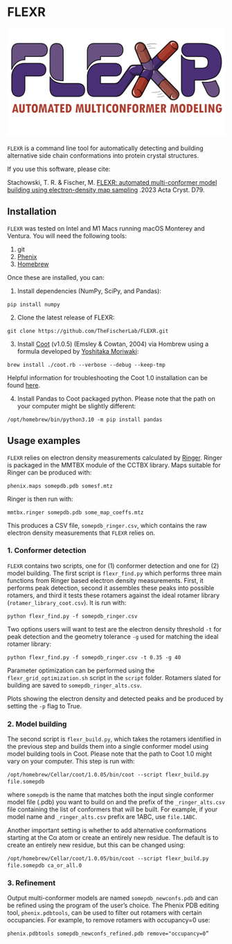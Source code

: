 # FLEXR
![logo](img/logo.png)

`FLEXR` is a command line tool for automatically detecting and building alternative side chain conformations
 into protein crystal structures.

If you use this software, please cite:

Stachowski, T. R. & Fischer, M.
[FLEXR: automated multi-conformer model building using electron-density map sampling](https://doi.org/10.1107/S2059798323002498)
.2023 Acta Cryst. D79.

## Installation

`FLEXR` was tested on Intel and M1 Macs running macOS Monterey and Ventura.
You will need the following tools:
1. git
2. [Phenix](https://phenix-online.org)
3. [Homebrew](https://brew.sh)

Once these are installed, you can:
1. Install dependencies (NumPy, SciPy, and Pandas):
```
pip install numpy
```
2. Clone the latest release of FLEXR:
```
git clone https://github.com/TheFischerLab/FLEXR.git
```
3. Install [Coot](https://pemsley.github.io/coot/blog/2022/06/05/coot-1-on-macos.html) (v1.0.5) (Emsley & Cowtan, 2004) via Hombrew using a formula developed by [Yoshitaka Moriwaki](https://github.com/YoshitakaMo):
```
brew install ./coot.rb --verbose --debug --keep-tmp
```
Helpful information for troubleshooting the Coot 1.0 installation can be found [here](https://github.com/pemsley/coot/issues/33).

4. Install Pandas to Coot packaged python.
Please note that the path on your computer might be slightly different:
```
/opt/homebrew/bin/python3.10 -m pip install pandas
```

## Usage examples

`FLEXR` relies on electron density measurements calculated by [Ringer](https://bl831.als.lbl.gov/ringer/ringer/Documentation/ringerManual.htm).
Ringer is packaged in the MMTBX module of the CCTBX library.
Maps suitable for Ringer can be produced with:
```
phenix.maps somepdb.pdb somesf.mtz
```
Ringer is then run with:
```
mmtbx.ringer somepdb.pdb some_map_coeffs.mtz
```
This produces a CSV file, `somepdb_ringer.csv`, which contains the raw electron
density measurements that `FLEXR` relies on.

### 1. Conformer detection

`FLEXR` contains two scripts, one for (1) conformer detection and one for (2) model building.
The first script is `flexr_find.py` which performs three main functions from
Ringer based electron density measurements. First, it performs peak detection, second
it assembles these peaks into possible rotamers, and third it tests these rotamers
against the ideal rotamer library (`rotamer_library_coot.csv`). It is run with:
```
python flexr_find.py -f somepdb_ringer.csv
```
Two options users will want to test are the electron density threshold `-t` for peak detection and
the geometry tolerance `-g` used for matching the ideal rotamer library:
```
python flexr_find.py -f somepdb_ringer.csv -t 0.35 -g 40
```
Parameter optimization can be performed using the `flexr_grid_optimization.sh` script in the `script` folder.
Rotamers slated for building are saved to `somepdb_ringer_alts.csv`.

Plots showing the electron density and detected peaks and be produced by setting the `-p` flag to True.

### 2. Model building

The second script is `flexr_build.py`, which takes the rotamers identified in the previous step
and builds them into a single conformer model using model building tools in Coot.
Please note that the path to Coot 1.0 might vary on your computer. This step is run with:
```
/opt/homebrew/Cellar/coot/1.0.05/bin/coot --script flexr_build.py file.somepdb
```

where `somepdb` is the name that matches both the input single conformer model file (.pdb) you want to build on and the prefix of the `_ringer_alts.csv` file containing the list of conformers that will be built.
For example, if your model name and `_ringer_alts.csv` prefix are 1ABC, use `file.1ABC`.

Another important setting is whether to add alternative conformations starting at the Cα atom or create an entirely new residue. The default is to create an entirely new residue, but this can be changed using:

```
/opt/homebrew/Cellar/coot/1.0.05/bin/coot --script flexr_build.py file.somepdb ca_or_all.0
```

### 3. Refinement

Output multi-conformer models are named `somepdb_newconfs.pdb` and can be refined using the program of the user’s choice.
The Phenix PDB editing tool, `phenix.pdbtools`, can be used to filter out rotamers with certain occupancies.
For example, to remove rotamers with occupancy=0 use:
```
phenix.pdbtools somepdb_newconfs_refined.pdb remove="occupancy=0”
```
